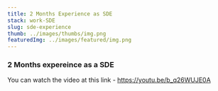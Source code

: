 ```yaml
---
title: 2 Months Experience as SDE
stack: work-SDE
slug: sde-experience
thumb: ../images/thumbs/img.png
featuredImg: ../images/featured/img.png
---
```




### 2 Months expereince as a SDE

You can watch the video at this link - https://youtu.be/b_q26WUJE0A